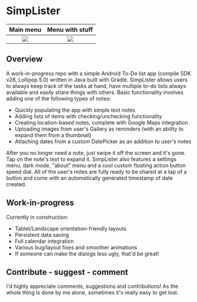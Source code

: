 # SimpLister

Main menu             |  Menu with stuff
:-------------------------:|:-------------------------:
![](https://i.imgur.com/UFNFAnR.png)  |  ![](https://i.imgur.com/0JvaBaj.png)


## Overview
A work-in-progress repo with a simple Android To-Do list app (compile SDK v28, Lollipop 5.0) written in Java built with Gradle. SimpLister allows users to always keep track of the tasks at hand, have multiple to-do lists always available and easily share things with others. Basic functionality involves adding one of the following types of notes:
- Quickly populating the app with simple text notes
- Adding lists of items with checking/unchecking functionality
- Creating location-based notes, complete with Google Maps integration
- Uploading images from user's Gallery as reminders (with an ability to expand them from a thumbnail)
- Attaching dates from a custom DatePicker as an addition to user's notes

After you no longer need a note, just swipe it off the screen and it's gone. Tap on the note's text to expand it. SimpLister also features a settings menu, dark mode, "about" menu and a cool custom floating action button speed dial. All of the user's notes are fully ready to be shared at a tap of a button and come with an automatically generated timestamp of date created.

## Work-in-progress
Currently in construction:
- Tablet/Landscape orientation-friendly layouts
- Persistent data saving
- Full calendar integration
- Various bug/layout fixes and smoother animations
- If someone can make the dialogs less ugly, that'd be great!

## Contribute - suggest - comment
I'd highly appreciate comments, suggestions and contributions! As the whole thing is done by me alone, sometimes it's really easy to get lost.


